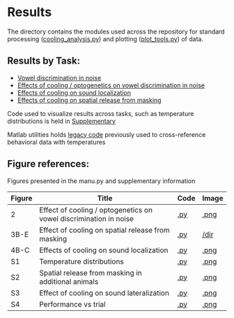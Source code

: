 # Results

The directory contains the modules used across the repository for standard processing ([cooling_analysis.py](cooling_analysis.py)) and plotting ([plot_tools.py](plot_tools.py)) of data.

## Results by Task:
* [Vowel discrimination in noise](./Vowel_Behavior)
* [Effects of cooling / optogenetics on vowel discrimination in noise](./Vowel_Cooling)
* [Effects of cooling on sound localization](./Localization)
* [Effects of cooling on spatial release from masking](./Vowel_Unmasking)

Code used to visualize results across tasks, such as temperature distributions is held in [Supplementary](./Supplementary)

Matlab utilities holds [legacy code](./matlab_utils) previously used to cross-reference behavioral data with temperatures


## Figure references:

Figures presented in the manu.py and supplementary information

| Figure | Title       | Code        | Image     |
| ------| ----------- | ------      | --------- |
| 2     | Effect of cooling / optogenetics on vowel discrimination in noise | [.py](./Vowels_Cooling/vin_cooling_by_ferret.py) | [.png](./Vowels_Cooling/images/Vowels_in_Noise_Cooling.png)|
| 3B-E  | Effect of cooling on spatial release from masking | [.py](./Vowels_Unmasking/plot_unmasking_data.py/)  | [/dir](./Vowels_Unmasking/images)|
| 4B-C  | Effects of cooling on sound localization          | [.py](./Localization/localization_analysis.py)     | [.png](./Localization/.pngs/localization.png)|
| S1    | Temperature distributions                         | [.py](./Supplementary/plot_cortical_temperature_dist.py)  | [.png](./Supplementary/images/Temperature_Distributions.png)|
| S2    | Spatial release from masking in additional animals | [.py](./Localization/lateralization_supplementary.py)     | [.png](./Localization/images/lateralization.png)|
| S3    | Effect of cooling on sound lateralization         | [.py](./Localization/lateralization_supplementary.py)     | [.png](./Localization/images/lateralization.png)|
| S4    | Performance vs trial         | [.py](./Localization/lateralization_supplementary.py)     | [.png](./Localization/images/lateralization.png)|
